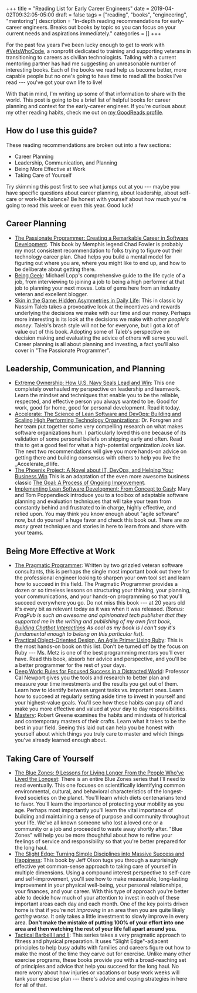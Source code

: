+++
title = "Reading List for Early Career Engineers"
date = 2019-04-02T09:32:05-05:00
draft = false
tags = ["reading", "books", "engineering", "mentoring"]
description = "In-depth reading recommendations for early-career engineers. Breaks out books by topic so you can focus on your current needs and aspirations immediately."
categories = []
+++

For the past few years I've been lucky enough to get to work with [#VetsWhoCode](https://vetswhocode.io/), a nonprofit dedicated to training and supporting veterans in transitioning to careers as civilian technologists. Talking with a current mentoring partner has had me suggesting an unreasonable number of interesting books. Each of the books we read help us become better, more capable people but no one's going to have time to read all the books I've read --- you've got your own life to live!

With that in mind, I'm writing up some of that information to share with the world. This post is going to be a brief list of helpful books for career planning and context for the early-career engineer. If you're curious about my other reading habits, check me out on [my GoodReads profile](https://www.goodreads.com/author/show/19017816.Daniel_Pritchett).

## How do I use this guide?

These reading recommendations are broken out into a few sections:

* Career Planning
* Leadership, Communication, and Planning
* Being More Effective at Work
* Taking Care of Yourself

Try skimming this post first to see what jumps out at you --- maybe you have specific questions about career planning, about leadership, about self-care or work-life balance? Be honest with yourself about how much you're going to read this week or even this year. Good luck!

## Career Planning

* [The Passionate Programmer: Creating a Remarkable Career in Software Development](https://pragprog.com/book/cfcar2/the-passionate-programmer). This book by Memphis legend Chad Fowler is probably my most consistent recommendation to folks trying to figure out their technology career plan. Chad helps you build a mental model for figuring out where you are, where you might like to end up, and how to be deliberate about getting there.
* [Being Geek](http://www.beinggeek.com/): Michael Lopp's comprehensive guide to the life cycle of a job, from interviewing to joining a job to being a high performer at that job to planning your next moves. Lots of gems here from an industry veteran and excellent blogger.
* [Skin in the Game: Hidden Asymmetries in Daily Life](https://smile.amazon.com/Skin-Game-Hidden-Asymmetries-Daily-ebook/dp/B075HYVP7C/ref=tmm_kin_swatch_0?_encoding=UTF8&qid=&sr=&sa-no-redirect=1): This in classic by Nassim Taleb takes a provocative look at the incentives and rewards underlying the decisions we make with our time and our money. Perhaps more interesting is its look at the decisions we make with *other people's money*. Taleb's brash style will not be for everyone, but I got a lot of value out of this book. Adopting some of Taleb's perspective on decision making and evaluating the advice of others will serve you well. Career planning is all about planning and investing, a fact you'll also cover in "The Passionate Programmer".

## Leadership, Communication, and Planning

* [Extreme Ownership: How U.S. Navy Seals Lead and Win](https://smile.amazon.com/Extreme-Ownership-U-S-Navy-SEALs-ebook/dp/B00VE4Y0Z2?sa-no-redirect=1): This one completely overhauled my perspective on leadership and teamwork. Learn the mindset and techniques that enable you to be the reliable, respected, and effective person you always wanted to be. Good for work, good for home, good for personal development. Read it today.
* [Accelerate: The Science of Lean Software and DevOps: Building and Scaling High Performing Technology Organizations](https://smile.amazon.com/Accelerate-Software-Performing-Technology-Organizations/dp/1942788339?sa-no-redirect=1): Dr. Forsgren and her team put together some very compelling research on what makes software organizations hum. I particularly loved this one because of its validation of some personal beliefs on shipping early and often. Read this to get a good feel for what a high-potential organization _looks like_. The next two recommendations will give you more hands-on advice on getting there and building consensus with others to help you live the _Accelerate_d life.
* [The Phoenix Project: A Novel about IT, DevOps, and Helping Your Business Win](https://www.amazon.com/Phoenix-Project-DevOps-Helping-Business/dp/0988262592) This is an adaptation of the even more awesome business classic [The Goal: A Process of Ongoing Improvement](https://www.amazon.com/Goal-Process-Ongoing-Improvement/dp/0884271951).
* [Implementing Lean Software Development: From Concept to Cash](https://smile.amazon.com/gp/product/0321437381/ref=dbs_a_def_rwt_bibl_vppi_i1): Mary and Tom Poppendieck introduce you to a toolbox of adaptable software planning and evaluation techniques that will take your team from constantly behind and frustrated to in charge, highly effective, and relied upon. You may think you know enough about "agile software" now, but do yourself a huge favor and check this book out. There are *so many* great techniques and stories in here to learn from and share with your teams.

## Being More Effective at Work

* [The Pragmatic Programmer](https://pragprog.com/book/tpp/the-pragmatic-programmer): Written by two grizzled veteran software consultants, this is perhaps the single most important book out there for the professional engineer looking to sharpen your own tool set and learn how to succeed in this field. The Pragmatic Programmer provides a dozen or so timeless lessons on structuring your thinking, your planning, your communications, and your hands-on programming so that you'll succeed everywhere you go. Do not miss this book --- at 20 years old it's every bit as relevant today as it was when it was released. _(Bonus: PragPub is such an awesome and opinionated tech publisher that they supported me in the writing and publishing of my own first book, [Building Chatbot Interactions](https://pragprog.com/book/dpchat/build-chatbot-interactions) As cool as my book is I can't say it's fundamental enough to belong on this particular list)._
* [Practical Object-Oriented Design, An Agile Primer Using Ruby](https://www.poodr.com/): This is the most hands-on book on this list. Don't be turned off by the focus on Ruby --- Ms. Metz is one of the best programming mentors you'll ever have. Read this book, absorb her advice and perspective, and you'll be a better programmer for the rest of your days.
* [Deep Work: Rules for Focused Success in a Distracted World](https://smile.amazon.com/dp/B00X47ZVXM/ref=dp-kindle-redirect?_encoding=UTF8&btkr=1): Professor Cal Newport gives you the tools and research to better plan and measure your time investments and the results you get out of them. Learn how to identify between urgent tasks vs. important ones. Learn how to succeed at regularly setting aside time to invest in yourself and your highest-value goals.  You'll see how these habits can pay off and make you more effective and valued at your day to day responsibilities.
* [Mastery](https://smile.amazon.com/dp/B007V65PBK/ref=dp-kindle-redirect?_encoding=UTF8&btkr=1): Robert Greene examines the habits and mindsets of historical and contemporary masters of their crafts. Learn what it takes to be the best in your field. Seeing this laid out can help you be honest with yourself about which things you truly care to master and which things you've already learned enough about.

## Taking Care of Yourself

* [The Blue Zones: 9 Lessons for Living Longer From the People Who've Lived the Longest](https://smile.amazon.com/Blue-Zones-Second-Lessons-Longest-ebook/dp/B007WL6D60/ref=sr_1_1?keywords=blue+zones&qid=1554218409&s=digital-text&sr=1-1): There is an entire Blue Zones series that I'll need to read eventually. This one focuses on scientifically identifying common environmental, cultural, and behavioral characteristics of the longest-lived societies on the planet. You'll learn which diets centenarians tend to favor. You'll learn the importance of protecting your mobility as you age. Perhaps most importantly you'll learn the vital importance of building and maintaining a sense of purpose and community throughout your life. We've all known someone who lost a loved one or a community or a job and proceeded to waste away shortly after. "Blue Zones" will help you be more thoughtful about how to refine your feelings of service and responsibility so that you're better prepared for the long haul.
* [The Slight Edge: Turning Simple Disciplines into Massive Success and Happiness](https://smile.amazon.com/dp/B07G2D82DM/ref=dp-kindle-redirect?_encoding=UTF8&btkr=1): This book by Jeff Olson tugs you through a surprisingly effective yet common-sense approach to taking care of yourself in multiple dimensions. Using a compound interest perspective to self-care and self-improvement, you'll see how to make measurable, long-lasting improvement in your physical well-being, your personal relationships, your finances, and your career. With this type of approach you're better able to decide how much of your attention to invest in each of these important areas each day and each month. One of the key points driven home is that if you're not *improving* in an area then you are quite likely *getting worse*. It only takes a little investment to slowly improve in every area. __Don't make the mistake of putting 100% of your effort into one area and then watching the rest of your life fall apart around you.__
* [Tactical Barbell I and II](http://www.tacticalbarbell.com/store/): This series takes a very pragmatic approach to fitness and physical preparation. It uses "Slight Edge"-adjacent principles to help busy adults with families and careers figure out how to make the most of the time they carve out for exercise. Unlike many other exercise programs, these books provide you with a broad-reaching set of principles and advice that help you succeed for the long haul. No more worry about how injuries or vacations or busy work weeks will tank your exercise plan --- there's advice and coping strategies in here for all of that.
